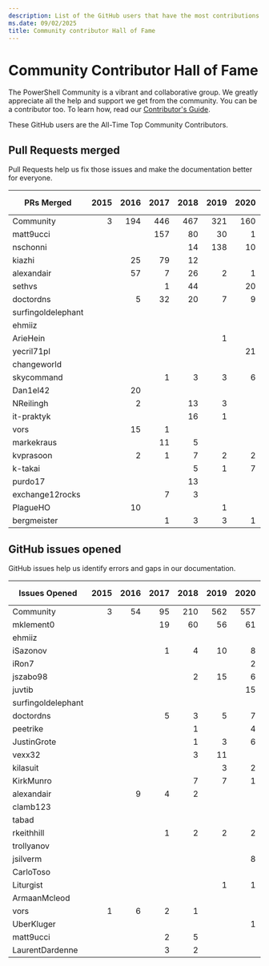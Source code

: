```yaml
---
description: List of the GitHub users that have the most contributions to the PowerShell-Doc project.
ms.date: 09/02/2025
title: Community contributor Hall of Fame
---
```

# Community Contributor Hall of Fame

The PowerShell Community is a vibrant and collaborative group. We greatly appreciate all the help
and support we get from the community. You can be a contributor too. To learn how, read our
[Contributor's Guide](contributing/overview.md).

These GitHub users are the All-Time Top Community Contributors.

## Pull Requests merged

Pull Requests help us fix those issues and make the documentation better for everyone.

|     PRs Merged     | 2015 | 2016 | 2017 | 2018 | 2019 | 2020 | 2021 | 2022 | 2023 | 2024 | 2025 | Grand Total |
| ------------------ | ---: | ---: | ---: | ---: | ---: | ---: | ---: | ---: | ---: | ---: | ---: | ----------: |
| Community          |    3 |  194 |  446 |  467 |  321 |  160 |   99 |  121 |  108 |   81 |  132 |        2132 |
| matt9ucci          |      |      |  157 |   80 |   30 |    1 |    6 |      |      |      |      |         274 |
| nschonni           |      |      |      |   14 |  138 |   10 |      |      |      |      |      |         162 |
| kiazhi             |      |   25 |   79 |   12 |      |      |      |      |      |      |      |         116 |
| alexandair         |      |   57 |    7 |   26 |    2 |    1 |      |      |      |      |      |          93 |
| sethvs             |      |      |    1 |   44 |      |   20 |    1 |   10 |      |    6 |    2 |          84 |
| doctordns          |      |    5 |   32 |   20 |    7 |    9 |    5 |      |    1 |      |      |          79 |
| surfingoldelephant |      |      |      |      |      |      |      |      |      |      |   58 |          58 |
| ehmiiz             |      |      |      |      |      |      |      |   22 |   14 |      |      |          36 |
| ArieHein           |      |      |      |      |    1 |      |      |      |      |    7 |   25 |          33 |
| yecril71pl         |      |      |      |      |      |   21 |    3 |    3 |      |      |      |          27 |
| changeworld        |      |      |      |      |      |      |      |    3 |      |      |   22 |          25 |
| skycommand         |      |      |    1 |    3 |    3 |    6 |      |    1 |    4 |    1 |    2 |          21 |
| Dan1el42           |      |   20 |      |      |      |      |      |      |      |      |      |          20 |
| NReilingh          |      |    2 |      |   13 |    3 |      |      |      |      |      |      |          18 |
| it-praktyk         |      |      |      |   16 |    1 |      |      |      |      |      |      |          17 |
| vors               |      |   15 |    1 |      |      |      |      |      |      |      |      |          16 |
| markekraus         |      |      |   11 |    5 |      |      |      |      |      |      |      |          16 |
| kvprasoon          |      |    2 |    1 |    7 |    2 |    2 |    2 |      |      |      |      |          16 |
| k-takai            |      |      |      |    5 |    1 |    7 |      |      |      |      |      |          13 |
| purdo17            |      |      |      |   13 |      |      |      |      |      |      |      |          13 |
| exchange12rocks    |      |      |    7 |    3 |      |      |    1 |      |      |      |      |          11 |
| PlagueHO           |      |   10 |      |      |    1 |      |      |      |      |      |      |          11 |
| bergmeister        |      |      |    1 |    3 |    3 |    1 |    1 |    1 |    1 |      |      |          11 |

## GitHub issues opened

GitHub issues help us identify errors and gaps in our documentation.

|   Issues Opened    | 2015 | 2016 | 2017 | 2018 | 2019 | 2020 | 2021 | 2022 | 2023 | 2024 | 2025 | Grand Total |
| ------------------ | ---: | ---: | ---: | ---: | ---: | ---: | ---: | ---: | ---: | ---: | ---: | ----------: |
| Community          |    3 |   54 |   95 |  210 |  562 |  557 |  363 |  225 |  270 |  220 |  114 |        2673 |
| mklement0          |      |      |   19 |   60 |   56 |   61 |   28 |    8 |   20 |   24 |    2 |         278 |
| ehmiiz             |      |      |      |      |      |      |      |   20 |   14 |      |      |          34 |
| iSazonov           |      |      |    1 |    4 |   10 |    8 |    4 |    3 |      |    1 |      |          31 |
| iRon7              |      |      |      |      |      |    2 |    2 |    2 |   10 |    8 |    3 |          27 |
| jszabo98           |      |      |      |    2 |   15 |    6 |    1 |      |    1 |    2 |      |          27 |
| juvtib             |      |      |      |      |      |   15 |    7 |      |      |      |      |          22 |
| surfingoldelephant |      |      |      |      |      |      |      |      |      |    6 |   15 |          21 |
| doctordns          |      |      |    5 |    3 |    5 |    7 |    1 |      |      |      |      |          21 |
| peetrike           |      |      |      |    1 |      |    4 |    2 |    6 |    4 |    3 |      |          20 |
| JustinGrote        |      |      |      |    1 |    3 |    6 |    1 |    1 |    2 |    2 |    2 |          18 |
| vexx32             |      |      |      |    3 |   11 |      |      |    3 |      |      |      |          17 |
| kilasuit           |      |      |      |      |    3 |    2 |    1 |    4 |    1 |    3 |    3 |          17 |
| KirkMunro          |      |      |      |    7 |    7 |    1 |      |      |      |      |      |          15 |
| alexandair         |      |    9 |    4 |    2 |      |      |      |      |      |      |      |          15 |
| clamb123           |      |      |      |      |      |      |   14 |      |      |      |      |          14 |
| tabad              |      |      |      |      |      |      |      |      |   11 |    2 |      |          13 |
| rkeithhill         |      |      |    1 |    2 |    2 |    2 |    3 |    1 |    2 |      |      |          13 |
| trollyanov         |      |      |      |      |      |      |   11 |    1 |      |      |      |          12 |
| jsilverm           |      |      |      |      |      |    8 |      |      |    4 |      |      |          12 |
| CarloToso          |      |      |      |      |      |      |      |      |   11 |      |      |          11 |
| Liturgist          |      |      |      |      |    1 |    1 |    1 |    2 |    4 |    2 |      |          11 |
| ArmaanMcleod       |      |      |      |      |      |      |      |      |    4 |    6 |      |          10 |
| vors               |    1 |    6 |    2 |    1 |      |      |      |      |      |      |      |          10 |
| UberKluger         |      |      |      |      |      |    1 |    7 |    2 |      |      |      |          10 |
| matt9ucci          |      |      |    2 |    5 |      |      |    2 |      |    1 |      |      |          10 |
| LaurentDardenne    |      |      |    3 |    2 |      |      |      |    5 |      |      |      |          10 |
